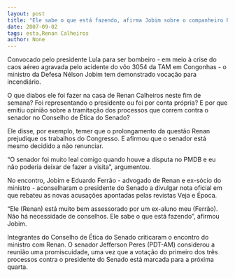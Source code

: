 ```yaml
---
layout: post
title: "Ele sabe o que está fazendo, afirma Jobim sobre o companheiro Renan"
date: 2007-09-02
tags: esta,Renan Calheiros
author: None
---
```

Convocado pelo presidente Lula para ser bombeiro - em meio &agrave; crise do caos a&eacute;reo agravada pelo acidente do v&ocirc;o 3054 da TAM em Congonhas - o ministro da Defesa N&eacute;lson Jobim tem demonstrado voca&ccedil;&atilde;o para incendi&aacute;rio. 

O que diabos ele foi fazer na casa de Renan Calheiros neste fim de semana? Foi representando o presidente ou foi por conta pr&oacute;pria? E por que emitiu opini&atilde;o sobre a tramita&ccedil;&atilde;o dos processos que correm contra o senador no Conselho de &Eacute;tica do Senado? 

Ele disse, por exemplo, temer que o prolongamento da quest&atilde;o Renan prejudique os trabalhos do Congresso. E&nbsp;afirmou que o senador est&aacute; mesmo decidido a n&atilde;o renunciar. 

&ldquo;O senador foi muito leal comigo quando houve a disputa no PMDB e eu n&atilde;o poderia deixar de fazer a visita&rdquo;, argumentou. 

No encontro, Jobim e Eduardo Ferr&atilde;o - advogado de Renan e ex-s&oacute;cio do ministro - aconselharam o presidente do Senado a divulgar nota oficial em que rebateu as novas acusa&ccedil;&otilde;es apontadas pelas revistas Veja e &Eacute;poca. 

&ldquo;Ele (Renan) est&aacute; muito bem assessorado por um ex-aluno meu (Ferr&atilde;o). N&atilde;o h&aacute; necessidade de conselhos. Ele sabe o que est&aacute; fazendo&rdquo;, afirmou Jobim. 

Integrantes do Conselho de &Eacute;tica do Senado criticaram o encontro do ministro com Renan. O senador Jefferson Peres (PDT-AM) considerou a reuni&atilde;o uma promiscuidade, uma vez que a vota&ccedil;&atilde;o do primeiro dos tr&ecirc;s processos contra o&nbsp;presidente do Senado est&aacute; marcada para a pr&oacute;xima quarta. 